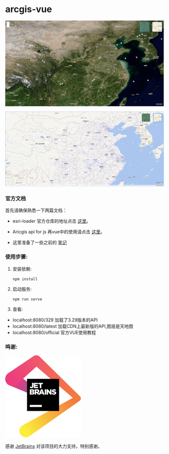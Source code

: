 # arcgis-vue

![View](./pic.png)

![GIS](./gis.png)


### 官方文档

首先请确保熟悉一下两篇文档：

- esri-loader 官方仓库的地址点击 [这里](https://github.com/Esri/esri-loader)。

- Aricgis api for js 再vue中的使用请点击 [这里](https://developers.arcgis.com/javascript/latest/guide/vue/)。
- 这里准备了一些之前的 [笔记](./note.md)
### 使用步骤:
1. 安装依赖:
     ```
     npm install
    ```
2. 启动服务:
    ```
    npm run serve
    ```
3. 查看:

 - localhost:8080/329  加载了3.29版本的API
 - localhost:8080/latest  加载CDN上最新版的API,图层是天地图
 - localhost:8080/official  官方VUE使用教程


### 鸣谢:
 ![Logo](./src/assets/jetbrains.svg)
 
感谢 [JetBrains]( https://www.jetbrains.com/?from=arcgis-vue ) 对该项目的大力支持，特别感谢。


